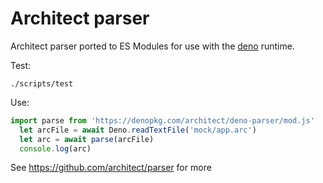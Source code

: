 # Architect parser
Architect parser ported to ES Modules for use with the [deno](https://deno.land) runtime.

Test:
```
./scripts/test
```

Use:

```js
import parse from 'https://denopkg.com/architect/deno-parser/mod.js'
  let arcFile = await Deno.readTextFile('mock/app.arc')
  let arc = await parse(arcFile)
  console.log(arc)
```
See https://github.com/architect/parser for more


